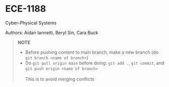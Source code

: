 # ECE-1188
Cyber-Physical Systems

Authors: Aidan Iannetti, Beryl Sin, Cara Buck

> **NOTE**
> - Before pushing content to main branch, make a new branch (do `git branch <name of branch>`)
> - Do `git pull origin main` before doing: `git add .`, `git commit`, and `git push origin <name of branch>`<br /><br />
>This is to avoid merging conflicts